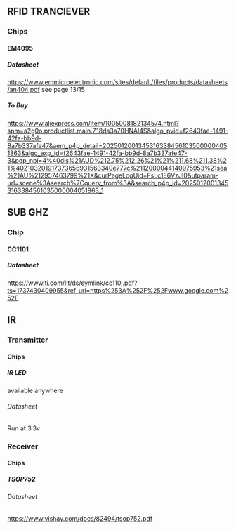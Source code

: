 ## RFID TRANCIEVER
### Chips

#### EM4095
##### Datasheet
https://www.emmicroelectronic.com/sites/default/files/products/datasheets/an404.pdf
see page 13/15
##### To Buy
https://www.aliexpress.com/item/1005008182134574.html?spm=a2g0o.productlist.main.7.18da3a70HNAl4S&algo_pvid=f2643fae-1491-42fa-bb9d-8a7b337afe47&aem_p4p_detail=20250120013453163384561035000004051863&algo_exp_id=f2643fae-1491-42fa-bb9d-8a7b337afe47-3&pdp_npi=4%40dis%21AUD%212.75%212.26%21%21%211.68%211.38%21%402103201917373656931563340e777c%2112000044140975953%21sea%21AU%212957463799%21X&curPageLogUid=FsLc1E6VzJI0&utparam-url=scene%3Asearch%7Cquery_from%3A&search_p4p_id=20250120013453163384561035000004051863_1


## SUB GHZ

### Chip
#### CC1101
##### Datasheet
https://www.ti.com/lit/ds/symlink/cc110l.pdf?ts=1737430409955&ref_url=https%253A%252F%252Fwww.google.com%252F

## IR
### Transmitter
#### Chips
##### IR LED
available anywhere
###### Datasheet
Run at 3.3v
### Receiver
#### Chips
##### TSOP752
###### Datasheet
https://www.vishay.com/docs/82494/tsop752.pdf
